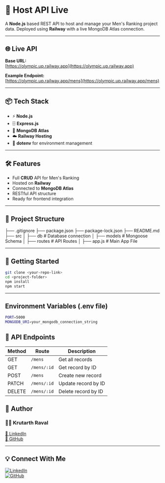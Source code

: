 # 🚀 Host API Live

A **Node.js** based REST API to host and manage your Men's Ranking project data. Deployed using **Railway** with a live MongoDB Atlas connection.

---

## 🌐 Live API

**Base URL:**  
[https://olympic.up.railway.app](https://olympic.up.railway.app)  

**Example Endpoint:**  
[https://olympic.up.railway.app/mens](https://olympic.up.railway.app/mens)  

---

## 📦 Tech Stack

- ⚡ **Node.js**
- 🗄️ **Express.js**
- 🍃 **MongoDB Atlas**
- ☁️ **Railway Hosting**
- 🔐 **dotenv** for environment management

---

## 🛠️ Features

- Full **CRUD** API for Men's Ranking
- Hosted on **Railway**
- Connected to **MongoDB Atlas**
- RESTful API structure
- Ready for frontend integration

---

## 📂 Project Structure

├── .gitignore
├── package.json
├── package-lock.json
├── README.md
├── src
│ ├── db # Database connection
│ ├── models # Mongoose Schema
│ ├── routes # API Routes
│ ├── app.js # Main App File


---

## 🚀 Getting Started

```bash
git clone <your-repo-link>
cd <project-folder>
npm install
npm start
```
---

## Environment Variables (.env file)

```bash
PORT=5000
MONGODB_URI=your_mongodb_connection_string
```
 
## 📡 API Endpoints

| Method | Route       | Description         |
| ------ | ----------- | ------------------- |
| GET    | `/mens`     | Get all records     |
| GET    | `/mens/:id` | Get record by ID    |
| POST   | `/mens`     | Create new record   |
| PATCH  | `/mens/:id` | Update record by ID |
| DELETE | `/mens/:id` | Delete record by ID |

## 📝 Author  

### 👨‍💻 Krutarth Raval  

[🔗 LinkedIn](https://linkedin.com/in/krutarthraval)  
[🐙 GitHub](https://github.com/krutarth-raval)  

---

## 💡 Connect With Me  

[![LinkedIn](https://img.shields.io/badge/LinkedIn-0077B5?style=for-the-badge&logo=linkedin&logoColor=white)](https://linkedin.com/in/krutarthraval)  
[![GitHub](https://img.shields.io/badge/GitHub-171515?style=for-the-badge&logo=github&logoColor=white)](https://github.com/krutarth-raval)  
